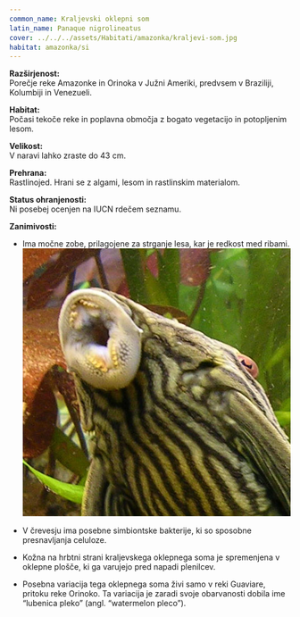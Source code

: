 ```yaml
---
common_name: Kraljevski oklepni som
latin_name: Panaque nigrolineatus
cover: ../../../assets/Habitati/amazonka/kraljevi-som.jpg
habitat: amazonka/si
---
```

**Razširjenost:**  
Porečje reke Amazonke in Orinoka v Južni Ameriki, predvsem v Braziliji, Kolumbiji in Venezueli.

**Habitat:**  
Počasi tekoče reke in poplavna območja z bogato vegetacijo in potopljenim lesom.

**Velikost:**  
V naravi lahko zraste do 43 cm.

**Prehrana:**  
Rastlinojed. Hrani se z algami, lesom in rastlinskim materialom.

**Status ohranjenosti:**  
Ni posebej ocenjen na IUCN rdečem seznamu.

**Zanimivosti:**  
- Ima močne zobe, prilagojene za strganje lesa, kar je redkost med ribami.  
![som-zobki](../../../assets/Habitati/amazonka/som-zobki.jpg)

- V črevesju ima posebne simbiontske bakterije, ki so sposobne presnavljanja celuloze.  
- Kožna na hrbtni strani kraljevskega oklepnega soma je spremenjena v oklepne plošče, ki ga varujejo pred napadi plenilcev.  
- Posebna variacija tega oklepnega soma živi samo v reki Guaviare, pritoku reke Orinoko. Ta variacija je zaradi svoje obarvanosti dobila ime “lubenica pleko” (angl. “watermelon pleco”).
